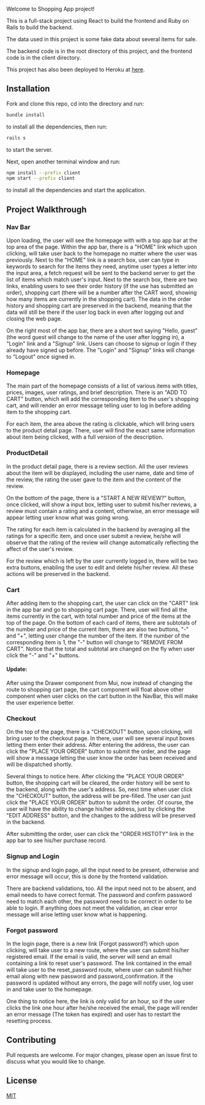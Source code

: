 Welcome to Shopping App project!

This is a full-stack project using React to build the frontend and Ruby on Rails to build the backend.

The data used in this project is some fake data about several items for sale.

The backend code is in the root directory of this project, and the frontend code is in the client directory.

This project has also been deployed to Heroku at [here](https://shopping-app-react-ruby.herokuapp.com/).

## Installation

Fork and clone this repo, cd into the directory and run:

```bash
bundle install
```

to install all the dependencies, then run:

```bash
rails s
```

to start the server.

Next, open another terminal window and run:

```bash
npm install --prefix client
npm start --prefix client
```

to install all the dependencies and start the application.

## Project Walkthrough

### Nav Bar

Upon loading, the user will see the homepage with with a top app bar at the top area of the page. Within the app bar, there is a "HOME" link which upon clicking, will take user back to the homepage no matter where the user was previously. Next to the "HOME" link is a search box, user can type in keywords to search for the items they need, anytime user types a letter into the input area, a fetch request will be sent to the backend server to get the list of items which match user's input. Next to the search box, there are two links, enabling users to see their order history (if the use has submitted an order), shopping cart (there will be a number after the CART word, showing how many items are currently in the shopping cart). The data in the order history and shopping cart are preserved in the backend, meaning that the data will still be there if the user log back in even after logging out and closing the web page.

On the right most of the app bar, there are a short text saying "Hello, guest" (the word guest will change to the name of the user after logging in), a "Login" link and a "Signup" link. Users can choose to signup or login if they already have signed up before. The "Login" and "Signup" links will change to "Logout" once signed in.

### Homepage

The main part of the homepage consists of a list of various items with titles, prices, images, user ratings, and brief description. There is an "ADD TO CART" button, which will add the corresponding item to the user's shopping cart, and will render an error message telling user to log in before adding item to the shopping cart.

For each item, the area above the rating is clickable, which will bring users to the product detail page. There, user will find the exact same information about item being clicked, with a full version of the description.

### ProductDetail

In the product detail page, there is a review section. All the user reviews about the item will be displayed, including the user name, date and time of the review, the rating the user gave to the item and the content of the review.

On the bottom of the page, there is a "START A NEW REVIEW?" button, once clicked, will show a input box, letting user to submit his/her reviews, a review must contain a rating and a content, otherwise, an error message will appear letting user know what was going wrong.

The rating for each item is calculated in the backend by averaging all the ratings for a specific item, and once user submit a review, he/she will observe that the rating of the review will change automatically reflecting the affect of the user's review.

For the review which is left by the user currently logged in, there will be two extra buttons, enabling the user to edit and delete his/her review. All these actions will be preserved in the backend.

### Cart

After adding item to the shopping cart, the user can click on the "CART" link in the app bar and go to shopping cart page. There, user will find all the items currently in the cart, with total number and price of the items at the top of the page. On the bottom of each card of items, there are subtotals of the number and price of the current item, there are also two buttons, "-" and "+", letting user change the number of the item. If the number of the corresponding item is 1, the "-" button will change to "REMOVE FROM CART". Notice that the total and subtotal are changed on the fly when user click the "-" and "+" buttons.

#### Update:

After using the Drawer component from Mui, now instead of changing the route to shopping cart page, the cart component will float above other component when user clicks on the cart button in the NavBar, this will make the user experience better.

### Checkout

On the top of the page, there is a "CHECKOUT" button, upon clicking, will bring user to the checkout page. In there, user will see several input boxes letting them enter their address. After entering the address, the user can click the "PLACE YOUR ORDER" button to submit the order, and the page will show a message letting the user know the order has been received and will be dispatched shortly.

Several things to notice here. After clicking the "PLACE YOUR ORDER" button, the shopping cart will be cleared, the order history will be sent to the backend, along with the user's address. So, next time when user click the "CHECKOUT" button, the address will be pre-filled. The user can just click the "PLACE YOUR ORDER" button to submit the order. Of course, the user will have the ability to change his/her address, just by clicking the "EDIT ADDRESS" button, and the changes to the address will be preserved in the backend.

After submitting the order, user can click the "ORDER HISTOTY" link in the app bar to see his/her purchase record.

### Signup and Login

In the signup and login page, all the input need to be present, otherwise and error message will occur, this is done by the frontend validation.

There are backend validations, too. All the input need not to be absent, and email needs to have correct format. The password and confirm password need to match each other, the password need to be correct in order to be able to login. If anything does not meet the validation, an clear error message will arise letting user know what is happening.

### Forgot password

In the login page, there is a new link (Forgot password?) which upon clicking, will take user to a new route, where the user can submit his/her registered email. If the email is valid, the server will send an email containing a link to reset user's password. The link contained in the email will take user to the reset_password route, where user can submit his/her email along with new password and password_confirmation. If the password is updated without any errors, the page will notify user, log user in and take user to the homepage.

One thing to notice here, the link is only valid for an hour, so if the user clicks the link one hour after he/she received the email, the page will render an error message (The token has expired) and user has to restart the resetting process.

## Contributing

Pull requests are welcome. For major changes, please open an issue first to discuss what you would like to change.

## License

[MIT](https://choosealicense.com/licenses/mit/)